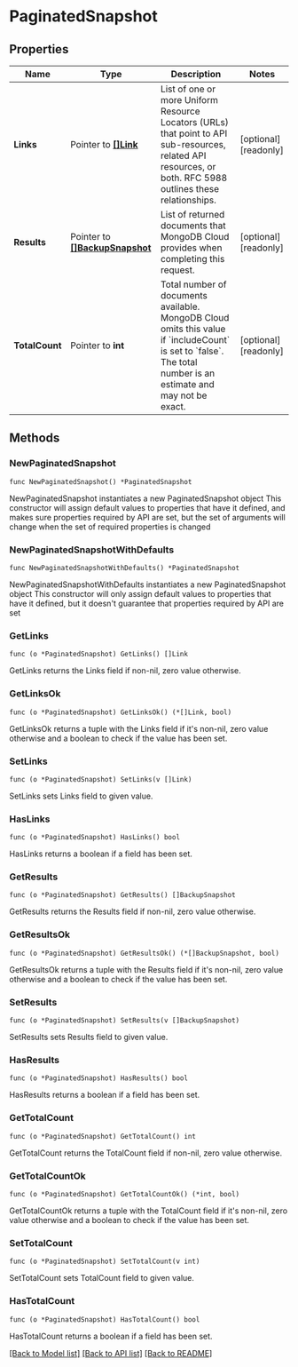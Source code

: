 # PaginatedSnapshot

## Properties

Name | Type | Description | Notes
------------ | ------------- | ------------- | -------------
**Links** | Pointer to [**[]Link**](Link.md) | List of one or more Uniform Resource Locators (URLs) that point to API sub-resources, related API resources, or both. RFC 5988 outlines these relationships. | [optional] [readonly] 
**Results** | Pointer to [**[]BackupSnapshot**](BackupSnapshot.md) | List of returned documents that MongoDB Cloud provides when completing this request. | [optional] [readonly] 
**TotalCount** | Pointer to **int** | Total number of documents available. MongoDB Cloud omits this value if &#x60;includeCount&#x60; is set to &#x60;false&#x60;. The total number is an estimate and may not be exact. | [optional] [readonly] 

## Methods

### NewPaginatedSnapshot

`func NewPaginatedSnapshot() *PaginatedSnapshot`

NewPaginatedSnapshot instantiates a new PaginatedSnapshot object
This constructor will assign default values to properties that have it defined,
and makes sure properties required by API are set, but the set of arguments
will change when the set of required properties is changed

### NewPaginatedSnapshotWithDefaults

`func NewPaginatedSnapshotWithDefaults() *PaginatedSnapshot`

NewPaginatedSnapshotWithDefaults instantiates a new PaginatedSnapshot object
This constructor will only assign default values to properties that have it defined,
but it doesn't guarantee that properties required by API are set

### GetLinks

`func (o *PaginatedSnapshot) GetLinks() []Link`

GetLinks returns the Links field if non-nil, zero value otherwise.

### GetLinksOk

`func (o *PaginatedSnapshot) GetLinksOk() (*[]Link, bool)`

GetLinksOk returns a tuple with the Links field if it's non-nil, zero value otherwise
and a boolean to check if the value has been set.

### SetLinks

`func (o *PaginatedSnapshot) SetLinks(v []Link)`

SetLinks sets Links field to given value.

### HasLinks

`func (o *PaginatedSnapshot) HasLinks() bool`

HasLinks returns a boolean if a field has been set.
### GetResults

`func (o *PaginatedSnapshot) GetResults() []BackupSnapshot`

GetResults returns the Results field if non-nil, zero value otherwise.

### GetResultsOk

`func (o *PaginatedSnapshot) GetResultsOk() (*[]BackupSnapshot, bool)`

GetResultsOk returns a tuple with the Results field if it's non-nil, zero value otherwise
and a boolean to check if the value has been set.

### SetResults

`func (o *PaginatedSnapshot) SetResults(v []BackupSnapshot)`

SetResults sets Results field to given value.

### HasResults

`func (o *PaginatedSnapshot) HasResults() bool`

HasResults returns a boolean if a field has been set.
### GetTotalCount

`func (o *PaginatedSnapshot) GetTotalCount() int`

GetTotalCount returns the TotalCount field if non-nil, zero value otherwise.

### GetTotalCountOk

`func (o *PaginatedSnapshot) GetTotalCountOk() (*int, bool)`

GetTotalCountOk returns a tuple with the TotalCount field if it's non-nil, zero value otherwise
and a boolean to check if the value has been set.

### SetTotalCount

`func (o *PaginatedSnapshot) SetTotalCount(v int)`

SetTotalCount sets TotalCount field to given value.

### HasTotalCount

`func (o *PaginatedSnapshot) HasTotalCount() bool`

HasTotalCount returns a boolean if a field has been set.

[[Back to Model list]](../README.md#documentation-for-models) [[Back to API list]](../README.md#documentation-for-api-endpoints) [[Back to README]](../README.md)


